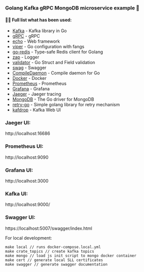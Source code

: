 ### Golang Kafka gRPC MongoDB microservice example 👋

#### 👨‍💻 Full list what has been used:
* [Kafka](https://github.com/segmentio/kafka-go) - Kafka library in Go
* [gRPC](https://grpc.io/) - gRPC
* [echo](https://github.com/labstack/echo) - Web framework
* [viper](https://github.com/spf13/viper) - Go configuration with fangs
* [go-redis](https://github.com/go-redis/redis) - Type-safe Redis client for Golang
* [zap](https://github.com/uber-go/zap) - Logger
* [validator](https://github.com/go-playground/validator) - Go Struct and Field validation
* [swag](https://github.com/swaggo/swag) - Swagger
* [CompileDaemon](https://github.com/githubnemo/CompileDaemon) - Compile daemon for Go
* [Docker](https://www.docker.com/) - Docker
* [Prometheus](https://prometheus.io/) - Prometheus
* [Grafana](https://grafana.com/) - Grafana
* [Jaeger](https://www.jaegertracing.io/) - Jaeger tracing
* [MongoDB](https://github.com/mongodb/mongo-go-driver) - The Go driver for MongoDB
* [retry-go](https://github.com/avast/retry-go) - Simple golang library for retry mechanism
* [kafdrop](https://github.com/obsidiandynamics/kafdrop) - Kafka Web UI


### Jaeger UI:

http://localhost:16686

### Prometheus UI:

http://localhost:9090

### Grafana UI:

http://localhost:3000

### Kafka UI:

http://localhost:9000/

### Swagger UI:

https://localhost:5007/swagger/index.html

For local development:
```
make local // runs docker-compose.local.yml
make crate_topics // create kafka topics
make mongo // load js init script to mongo docker container
make cert // generate local SLL certificates
make swagger // generate swagger documentation
```